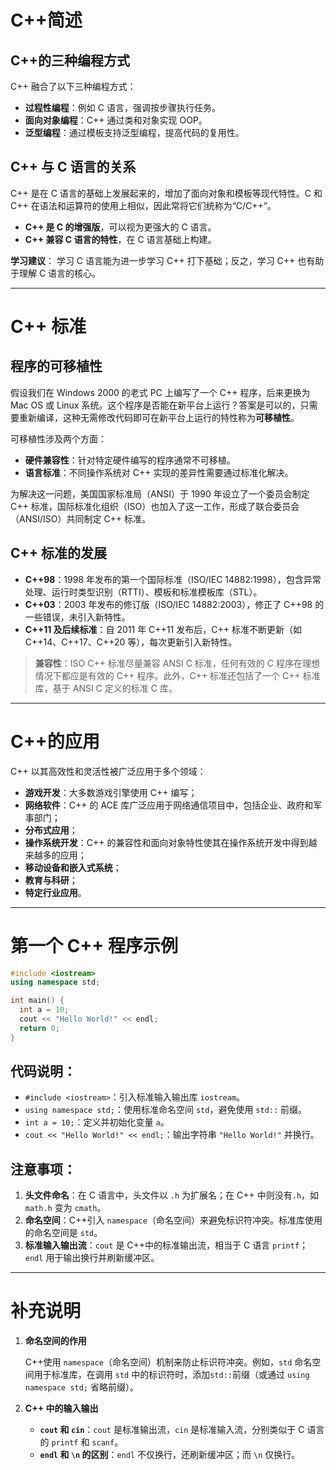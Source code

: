 # C++简述

## C++的三种编程方式

C++ 融合了以下三种编程方式：

- **过程性编程**：例如 C 语言，强调按步骤执行任务。
- **面向对象编程**：C++ 通过类和对象实现 OOP。
- **泛型编程**：通过模板支持泛型编程，提高代码的复用性。

## C++ 与 C 语言的关系

C++ 是在 C 语言的基础上发展起来的，增加了面向对象和模板等现代特性。C 和 C++ 在语法和运算符的使用上相似，因此常将它们统称为“C/C++”。

- **C++ 是 C 的增强版**，可以视为更强大的 C 语言。
- **C++ 兼容 C 语言的特性**，在 C 语言基础上构建。

**学习建议**：
学习 C 语言能为进一步学习 C++ 打下基础；反之，学习 C++ 也有助于理解 C 语言的核心。

---

# C++ 标准

## 程序的可移植性

假设我们在 Windows 2000 的老式 PC 上编写了一个 C++ 程序，后来更换为 Mac OS 或 Linux 系统。这个程序是否能在新平台上运行？答案是可以的，只需要重新编译，这种无需修改代码即可在新平台上运行的特性称为**可移植性**。

可移植性涉及两个方面：

- **硬件兼容性**：针对特定硬件编写的程序通常不可移植。
- **语言标准**：不同操作系统对 C++ 实现的差异性需要通过标准化解决。

为解决这一问题，美国国家标准局（ANSI）于 1990 年设立了一个委员会制定 C++ 标准，国际标准化组织（ISO）也加入了这一工作，形成了联合委员会（ANSI/ISO）共同制定 C++ 标准。

## C++ 标准的发展

- **C++98**：1998 年发布的第一个国际标准（ISO/IEC 14882:1998），包含异常处理、运行时类型识别（RTTI）、模板和标准模板库（STL）。
- **C++03**：2003 年发布的修订版（ISO/IEC 14882:2003），修正了 C++98 的一些错误，未引入新特性。
- **C++11 及后续标准**：自 2011 年 C++11 发布后，C++ 标准不断更新（如 C++14、C++17、C++20 等），每次更新引入新特性。

> **兼容性**：ISO C++ 标准尽量兼容 ANSI C 标准，任何有效的 C 程序在理想情况下都应是有效的 C++ 程序。此外，C++ 标准还包括了一个 C++ 标准库，基于 ANSI C 定义的标准 C 库。

---

# C++的应用

C++ 以其高效性和灵活性被广泛应用于多个领域：

- **游戏开发**：大多数游戏引擎使用 C++ 编写；
- **网络软件**：C++ 的 ACE 库广泛应用于网络通信项目中，包括企业、政府和军事部门；
- **分布式应用**；
- **操作系统开发**：C++ 的兼容性和面向对象特性使其在操作系统开发中得到越来越多的应用；
- **移动设备和嵌入式系统**；
- **教育与科研**；
- **特定行业应用**。

---

# 第一个 C++ 程序示例

```cpp
#include <iostream>
using namespace std;

int main() {
  int a = 10;
  cout << "Hello World!" << endl;
  return 0;
}
```

## 代码说明：

- `#include <iostream>`：引入标准输入输出库 `iostream`。
- `using namespace std;`：使用标准命名空间 `std`，避免使用 `std::` 前缀。
- `int a = 10;`：定义并初始化变量 `a`。
- `cout << "Hello World!" << endl;`：输出字符串 `"Hello World!"` 并换行。

## 注意事项：

1.  **头文件命名**：在 C 语言中，头文件以 `.h` 为扩展名；在 C++ 中则没有`.h`，如 `math.h` 变为 `cmath`。
2.  **命名空间**：C++引入 `namespace`（命名空间）来避免标识符冲突。标准库使用的命名空间是 `std`。
3.  **标准输入输出流**：`cout` 是 C++中的标准输出流，相当于 C 语言 `printf`；`endl` 用于输出换行并刷新缓冲区。

---

# 补充说明

1. **命名空间的作用**

   C++使用 `namespace`（命名空间）机制来防止标识符冲突。例如，`std` 命名空间用于标准库，在调用 `std` 中的标识符时，添加`std::`前缀（或通过 `using namespace std;` 省略前缀）。

2. **C++ 中的输入输出**

   - **`cout` 和 `cin`**：`cout` 是标准输出流，`cin` 是标准输入流，分别类似于 C 语言的 `printf` 和 `scanf`。
   - **`endl` 和 `\n` 的区别**：`endl` 不仅换行，还刷新缓冲区；而 `\n` 仅换行。
